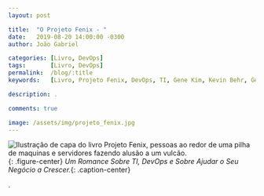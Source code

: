 ```yaml
---
layout: post

title:  "O Projeto Fenix - "
date:   2019-08-20 14:00:00 -0300
author: João Gabriel

categories: [Livro, DevOps]
tags: 		[Livro, DevOps]
permalink: 	/blog/:title
keywords: 	[Livro, Projeto Fenix, DevOps, TI, Gene Kim, Kevin Behr, George Spafford, Alta Books]

description: .

comments: true

image: /assets/img/projeto_fenix.jpg
---
```


![Ilustração de capa do livro Projeto Fenix, pessoas ao redor de uma pilha de maquinas e servidores fazendo alusão a um vulcão.]({{page.image}}){: .figure-center}
*Um Romance Sobre TI, DevOps e Sobre Ajudar o Seu Negócio a Crescer.*{: .caption-center}

.
